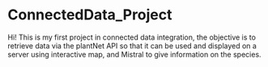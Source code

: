 ﻿# ConnectedData_Project
Hi! This is my first project in connected data integration, the objective is to retrieve data via the plantNet API so that it can be used and displayed on a server using interactive map, and Mistral to give information on the species.

<!-- Base de données d'espèces : Une base de données complète et organisée des différentes espèces, classées par catégories telles que mammifères, oiseaux, poissons, etc.

Fiches d'espèces détaillées : Des pages individuelles pour chaque espèce, comprenant des informations telles que la description, les caractéristiques physiques, le régime alimentaire, le comportement, etc.

Images et vidéos : Intégration de photos et de vidéos pour illustrer chaque espèce, offrant aux utilisateurs une expérience visuelle enrichissante.

Cartes géographiques : Des cartes interactives montrant la répartition géographique de chaque espèce, avec des informations sur les zones où elles peuvent être trouvées.

Fonction de recherche avancée : Permet aux utilisateurs de rechercher des espèces en fonction de critères spécifiques tels que la région, le type d'habitat, la classification, etc.

Fonction de filtrage : Possibilité pour les utilisateurs de filtrer les espèces en fonction de divers paramètres pour affiner leurs recherches.

Contributions d'utilisateurs : Une fonctionnalité qui permet aux utilisateurs de soumettre des informations, des photos ou des vidéos d'espèces qu'ils ont observées, contribuant ainsi à l'enrichissement de la base de données.

Blog et articles : Une section dédiée à des articles et des blogs sur la biodiversité, la conservation, les dernières découvertes scientifiques, etc.

Alertes et mises à jour : Un système d'alerte permettant d'informer les utilisateurs des mises à jour du site, de nouvelles espèces ajoutées, des nouvelles recherches, etc.

Réseaux sociaux : Intégration de liens vers les réseaux sociaux pour partager facilement des informations sur les espèces et encourager l'interaction sociale autour du site.

Langues multiples : Prise en charge de plusieurs langues pour rendre le site accessible à un public international. -->
